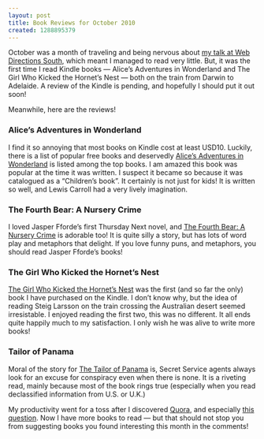 ```yaml
--- 
layout: post
title: Book Reviews for October 2010
created: 1288895379
---
```

<p>October was a month of traveling and being nervous about <a href="http://nimbupani.com/active-web-development.html">my talk at Web Directions South</a>, which meant I managed to read very little. But, it was the first time I read Kindle books &mdash; Alice&rsquo;s Adventures in Wonderland and The Girl Who Kicked the Hornet&rsquo;s Nest &mdash; both on the train from Darwin to Adelaide. A review of the Kindle is pending, and hopefully I should put it out soon!</p>
<p>Meanwhile, here are the reviews!</p>
<h3>Alice&rsquo;s Adventures in Wonderland</h3>
<p>I find it so annoying that most books on Kindle cost at least USD10. Luckily, there is a list of popular free books and deservedly <a href="http://www.amazon.com/gp/product/1936594064?ie=UTF8&amp;tag=nimbupani-20&amp;linkCode=as2&amp;camp=1789&amp;creative=390957&amp;creativeASIN=1936594064">Alice&rsquo;s Adventures in Wonderland</a> is listed among the top books. I am amazed this book was popular at the time it was written. I suspect it became so because it was catalogued as a &ldquo;Children&rsquo;s book&rdquo;. It certainly is not just for kids! It is written so well, and Lewis Carroll had a very lively imagination.</p> 
<h3>The Fourth Bear: A Nursery Crime</h3>
<p>I loved Jasper Fforde&rsquo;s first Thursday Next novel, and <a href="http://www.amazon.com/gp/product/0670037729?ie=UTF8&amp;tag=nimbupani-20&amp;linkCode=as2&amp;camp=1789&amp;creative=390957&amp;creativeASIN=0670037729">The Fourth Bear: A Nursery Crime</a> is adorable too! It is quite silly a story, but has lots of word play and metaphors that delight. If you love funny puns, and metaphors, you should read Jasper Fforde&rsquo;s books!</p>
<h3>The Girl Who Kicked the Hornet&rsquo;s Nest</h3>
<p><a href="http://www.amazon.com/gp/product/030726999X?ie=UTF8&amp;tag=nimbupani-20&amp;linkCode=as2&amp;camp=1789&amp;creative=390957&amp;creativeASIN=030726999X">The Girl Who Kicked the Hornet&rsquo;s Nest</a> was the first (and so far the only) book I have purchased on the Kindle. I don&rsquo;t know why, but the idea of reading Steig Larsson on the train crossing the Australian desert seemed irresistable. I enjoyed reading the first two, this was no different. It all ends quite happily much to my satisfaction. I only wish he was alive to write more books!</p>
<h3>Tailor of Panama</h3>
<p>Moral of the story for <a href="http://www.amazon.com/gp/product/034093770X?ie=UTF8&amp;tag=nimbupani-20&amp;linkCode=as2&amp;camp=1789&amp;creative=390957&amp;creativeASIN=034093770X">The Tailor of Panama</a> is, Secret Service agents always look for an excuse for conspiracy even when there is none. It is a riveting read, mainly because most of the book rings true (especially when you read declassified information from U.S. or U.K.)</p> 
<p>My productivity went for a toss after I discovered <a href="http://www.quora.com/Divya-Manian">Quora</a>, and especially <a href="http://www.quora.com/What-are-the-best-science-fiction-novels">this question</a>. Now I have more books to read &mdash; but that should not stop you from suggesting books you found interesting this month in the comments!</p>
